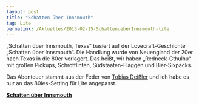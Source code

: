 ```yaml
---
layout: post
title: "Schatten über Innsmouth"
tag: Lite
permalink: /Aktuelles/2015-02-15-SchattenueberInnsmouth-lite
---
```


&bdquo;Schatten über Innsmouth, Texas&ldquo; basiert auf der Lovecraft-Geschichte &bdquo;Schatten über Innsmouth&ldquo;. Die Handlung wurde von Neuengland der 20er nach Texas in die 80er verlagert. Das heißt, wir haben &bdquo;Redneck-Cthulhu&ldquo; mit großen Pickups, Schrotflinten, Südstaaten-Flaggen und Bier-Sixpacks.

Das Abenteuer stammt aus der Feder von [Tobias Deißler](http://randpatrouille.de/Abenteuer.xhtml) und ich habe es nur an das 80ies-Setting für Lite angepasst.

**[Schatten über Innsmouth](https://lite.jcgames.de/Settings/80ies/Abenteuer/Schatten_über_Innsmouth/)**
